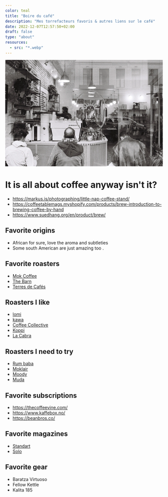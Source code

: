```yaml
---
color: teal
title: "Boire du café"
description: "Mes torrefacteurs favoris & autres liens sur le café"
date: 2022-12-07T12:57:50+02:00
draft: false
type: "about"
resources:
  - src: "*.webp"
---
```

![](cover.webp)
# It is all about coffee anyway isn't it?

- https://markus.is/photographing/little-nap-coffee-stand/
- https://coffeetablemags.myshopify.com/products/brew-introduction-to-brewing-coffee-by-hand
- https://www.suedhang.org/en/product/brew/
## Favorite origins
- African for sure, love the aroma and subtleties
- Some south American are just amazing too .
## Favorite roasters

- [Mok Coffee](https://mokcoffee.be)
- [The Barn](https://thebarn.de)
- [Terres de Cafés](https://terresdecafe.com)
## Roasters I like
- [lomi](https://lomi.cofee)
- [kawa](https://kawa.coffee)
- [Coffee Collective](https://coffeecollective.dk/)
- [Koppi](https://www.koppi.se/)
- [La Cabra](https://www.lacabra.dk/)
## Roasters I need to try
- [Rum baba](https://rumbaba.nl)
- [Moklair](https://www.moklair.com/)
- [Moody](https://cafesmoody.com/)
- [Muda](https://cafesmuda.fr/)
## Favorite subscriptions
- https://thecoffeevine.com/
- https://www.kaffebox.no/
- https://beanbros.co/
## Favorite magazines
- [Standart](https://standartmag.com/)
- [Solo](https://solomagazine.coffee/magazine)
## Favorite gear
- Baratza Virtuoso
- Fellow Kettle
- Kalita 185


